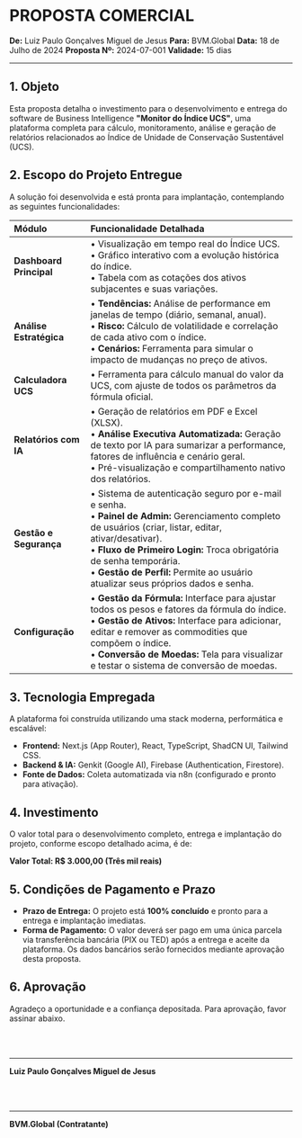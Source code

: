 # PROPOSTA COMERCIAL

**De:** Luiz Paulo Gonçalves Miguel de Jesus
**Para:** BVM.Global
**Data:** 18 de Julho de 2024
**Proposta Nº:** 2024-07-001
**Validade:** 15 dias

---

## 1. Objeto

Esta proposta detalha o investimento para o desenvolvimento e entrega do software de Business Intelligence **"Monitor do Índice UCS"**, uma plataforma completa para cálculo, monitoramento, análise e geração de relatórios relacionados ao Índice de Unidade de Conservação Sustentável (UCS).

## 2. Escopo do Projeto Entregue

A solução foi desenvolvida e está pronta para implantação, contemplando as seguintes funcionalidades:

| Módulo | Funcionalidade Detalhada |
| :--- | :--- |
| **Dashboard Principal** | • Visualização em tempo real do Índice UCS.<br>• Gráfico interativo com a evolução histórica do índice.<br>• Tabela com as cotações dos ativos subjacentes e suas variações. |
| **Análise Estratégica** | • **Tendências:** Análise de performance em janelas de tempo (diário, semanal, anual).<br>• **Risco:** Cálculo de volatilidade e correlação de cada ativo com o índice.<br>• **Cenários:** Ferramenta para simular o impacto de mudanças no preço de ativos. |
| **Calculadora UCS** | • Ferramenta para cálculo manual do valor da UCS, com ajuste de todos os parâmetros da fórmula oficial. |
| **Relatórios com IA** | • Geração de relatórios em PDF e Excel (XLSX).<br>• **Análise Executiva Automatizada:** Geração de texto por IA para sumarizar a performance, fatores de influência e cenário geral.<br>• Pré-visualização e compartilhamento nativo dos relatórios. |
| **Gestão e Segurança** | • Sistema de autenticação seguro por e-mail e senha.<br>• **Painel de Admin:** Gerenciamento completo de usuários (criar, listar, editar, ativar/desativar).<br>• **Fluxo de Primeiro Login:** Troca obrigatória de senha temporária.<br>• **Gestão de Perfil:** Permite ao usuário atualizar seus próprios dados e senha. |
| **Configuração** | • **Gestão da Fórmula:** Interface para ajustar todos os pesos e fatores da fórmula do índice.<br>• **Gestão de Ativos:** Interface para adicionar, editar e remover as commodities que compõem o índice.<br>• **Conversão de Moedas:** Tela para visualizar e testar o sistema de conversão de moedas. |

## 3. Tecnologia Empregada

A plataforma foi construída utilizando uma stack moderna, performática e escalável:
- **Frontend:** Next.js (App Router), React, TypeScript, ShadCN UI, Tailwind CSS.
- **Backend & IA:** Genkit (Google AI), Firebase (Authentication, Firestore).
- **Fonte de Dados:** Coleta automatizada via n8n (configurado e pronto para ativação).

## 4. Investimento

O valor total para o desenvolvimento completo, entrega e implantação do projeto, conforme escopo detalhado acima, é de:

**Valor Total: R$ 3.000,00 (Três mil reais)**

## 5. Condições de Pagamento e Prazo

- **Prazo de Entrega:** O projeto está **100% concluído** e pronto para a entrega e implantação imediatas.
- **Forma de Pagamento:** O valor deverá ser pago em uma única parcela via transferência bancária (PIX ou TED) após a entrega e aceite da plataforma. Os dados bancários serão fornecidos mediante aprovação desta proposta.

## 6. Aprovação

Agradeço a oportunidade e a confiança depositada. Para aprovação, favor assinar abaixo.

<br><br>

_______________________________________
**Luiz Paulo Gonçalves Miguel de Jesus**

<br><br>

_______________________________________
**BVM.Global (Contratante)**
